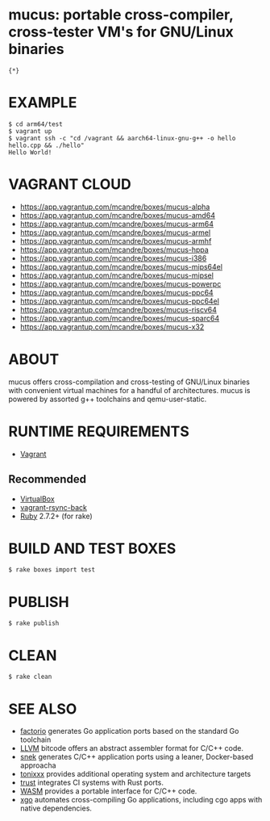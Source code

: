 # mucus: portable cross-compiler, cross-tester VM's for GNU/Linux binaries

```text
{*}
```

# EXAMPLE

```console
$ cd arm64/test
$ vagrant up
$ vagrant ssh -c "cd /vagrant && aarch64-linux-gnu-g++ -o hello hello.cpp && ./hello"
Hello World!
```

# VAGRANT CLOUD

* https://app.vagrantup.com/mcandre/boxes/mucus-alpha
* https://app.vagrantup.com/mcandre/boxes/mucus-amd64
* https://app.vagrantup.com/mcandre/boxes/mucus-arm64
* https://app.vagrantup.com/mcandre/boxes/mucus-armel
* https://app.vagrantup.com/mcandre/boxes/mucus-armhf
* https://app.vagrantup.com/mcandre/boxes/mucus-hppa
* https://app.vagrantup.com/mcandre/boxes/mucus-i386
* https://app.vagrantup.com/mcandre/boxes/mucus-mips64el
* https://app.vagrantup.com/mcandre/boxes/mucus-mipsel
* https://app.vagrantup.com/mcandre/boxes/mucus-powerpc
* https://app.vagrantup.com/mcandre/boxes/mucus-ppc64
* https://app.vagrantup.com/mcandre/boxes/mucus-ppc64el
* https://app.vagrantup.com/mcandre/boxes/mucus-riscv64
* https://app.vagrantup.com/mcandre/boxes/mucus-sparc64
* https://app.vagrantup.com/mcandre/boxes/mucus-x32

# ABOUT

mucus offers cross-compilation and cross-testing of GNU/Linux binaries with convenient virtual machines for a handful of architectures. mucus is powered by assorted g++ toolchains and qemu-user-static.

# RUNTIME REQUIREMENTS

* [Vagrant](https://www.vagrantup.com)

## Recommended

* [VirtualBox](https://www.virtualbox.org/)
* [vagrant-rsync-back](https://github.com/smerrill/vagrant-rsync-back)
* [Ruby](https://www.ruby-lang.org/en/) 2.7.2+ (for rake)

# BUILD AND TEST BOXES

```console
$ rake boxes import test
```

# PUBLISH

```console
$ rake publish
```

# CLEAN

```console
$ rake clean
```

# SEE ALSO

* [factorio](https://github.com/mcandre/factorio) generates Go application ports based on the standard Go toolchain
* [LLVM](https://llvm.org/) bitcode offers an abstract assembler format for C/C++ code.
* [snek](https://github.com/mcandre/snek) generates C/C++ application ports using a leaner, Docker-based approacha
* [tonixxx](https://github.com/mcandre/tonixxx) provides additional operating system and architecture targets
* [trust](https://github.com/japaric/trust) integrates CI systems with Rust ports.
* [WASM](https://webassembly.org/) provides a portable interface for C/C++ code.
* [xgo](https://github.com/karalabe/xgo) automates cross-compiling Go applications, including cgo apps with native dependencies.
